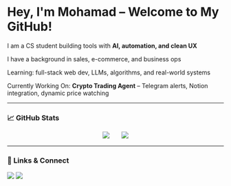 <h1 align="left">
  Hey, I'm Mohamad – Welcome to My GitHub!
</h1>

<p align="left">
  
I am a CS student building tools with <strong>AI, automation, and clean UX</strong><br>

I have a background in sales, e-commerce, and business ops<br>

Learning: full-stack web dev, LLMs, algorithms, and real-world systems<br>

Currently Working On: **Crypto Trading Agent** – Telegram alerts, Notion integration, dynamic price watching
</p>

---

### 📈 GitHub Stats

<p align="center">
  <img src="https://github-readme-stats.vercel.app/api?username=thearnaout&show_icons=true&theme=radical" />
  &nbsp;&nbsp;&nbsp;&nbsp;&nbsp;
  <img src="https://github-readme-stats.vercel.app/api/top-langs/?username=thearnaout&layout=compact&theme=tokyonight" />
</p>

---

### 🔗 Links & Connect

<p align="left">
  <a href="https://www.mohamadarnaout.com" target="_blank"><img src="https://img.shields.io/badge/Portfolio-black?style=for-the-badge" /></a>
  <a href="https://linkedin.com/in/mohamadarnaout" target="_blank"><img src="https://img.shields.io/badge/LinkedIn-blue?style=for-the-badge&logo=linkedin&logoColor=white" /></a>
</p>
